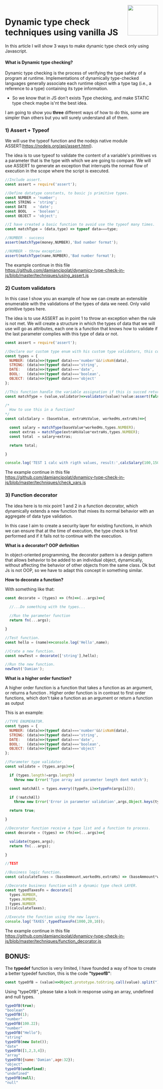 
<img src="https://github.com/damiancipolat/dynamicy-type-check-in-js/blob/master/doc/js-logo.png?raw=true" width="100px" align="right" />

# Dynamic type check techniques using vanilla JS
In this article I will show 3 ways to make dynamic type check only using Javascript.

#### What is Dynamic type checking?
Dynamic type checking is the process of verifying the type safety of a program at runtime. Implementations of dynamically type-checked languages generally associate each runtime object with a type tag (i.e., a reference to a type) containing its type information.

- So we know that in JS don't exists Type checking, and make STATIC type check maybe is'nt the best idea.

I am going to show you **three** different ways of how to do this, some are simpler than others but you will surely understand all of them.

### 1) Assert + Typeof
We will use the typeof function and the nodejs native module ASSERT(https://nodejs.org/api/assert.html).

The idea is to use typeof to validate the content of a variable's primitives vs a parameter that is the type with which we are going to compare. We will use ASSERT to generate an exception that interrupts the normal flow of execution in the scope where the script is executed.

```js
//Include assert.
const assert = require('assert');

//Define datatype constants, to basic js primitive types.
const NUMBER = 'number';
const STRING = 'string';
const DATE   = 'date';
const BOOL   = 'boolean';
const OBJECT = 'object';

//I have created a basic function to avoid use the typeof many times.
const matchType = (data,type) => typeof data===type;

//NUMBER - success
assert(matchType(money,NUMBER),'Bad number format');

//NUMBER - throw exception
assert(matchType(name,NUMBER),'Bad number format');
```
The example continue in this file https://github.com/damiancipolat/dynamicy-type-check-in-js/blob/master/techniques/using_assert.js

### 2) Custom validators
In this case I show you an example of how we can create an extensible enumerable with the validations of the types of data we need. Only valid primitive types here.

The idea is to use ASSERT as in point 1 to throw an exception when the rule is not met. We will create a structure in which the types of data that we will use will go as attributes, each one is a function that knows how to validate if the last parameter complies with this type of data or not.

```js
const assert = require('assert');

//Declare our custom type enum with his custom type validators, this could be extended if you want.
const types = {
  NUMBER: (data)=>(typeof data)==='number'&&!isNaN(data),
  STRING: (data)=>(typeof data)==='string',
  DATE:   (data)=>(typeof data)==='date',
  BOOL:   (data)=>(typeof data)==='boolean',
  OBJECT: (data)=>(typeof data)==='object'
};

//This function handle the variable assignation if this is succed return the value if fail throw exception.
const matchType = (value,validator)=>validator(value)?value:assert(false,'INVALID TYPE ASSIGNATION');

/*
  How to use this in a function?
*/
const calcSalary = (baseValue, extraHsValue, workedHs,extraHs)=>{

  const salary = matchType(baseValue*workedHs,types.NUMBER);
  const extras = matchType(extraHsValue*extraHs,types.NUMBER);
  const total  = salary+extras;

  return total;

}

console.log('TEST 1 calc with rigth values, result:',calcSalary(100,150,300,50));
```
The example continue in this file https://github.com/damiancipolat/dynamicy-type-check-in-js/blob/master/techniques/check_vars.js

### 3) Function decorator
The idea here is to mix point 1 and 2 in a function decorator, which dynamically extends a new function that mixes its normal behavior with an aggregate of data type validation.

In this case I aim to create a security layer for existing functions, in which we can ensure that at the time of execution, the type check is first performed and if it fails not to continue with the execution.

**What is a decorator? OOP definition**

In object-oriented programming, the decorator pattern is a design pattern that allows behavior to be added to an individual object, dynamically, without affecting the behavior of other objects from the same class. Ok but Js is not OOP, so we have to adapt this concept in something similar.

**How to decorate a function?**

With something like that:

```js
const decorate = (types) => (fn)=>(...args)=>{

  //...Do something with the types...
  
  //Run the parameter function
  return fn(...args);

}

//Test function.
const hello = (name)=>console.log('Hello',name);

//Crate a new function.
const newTest = decorate(['string'],hello);

//Run the new function.
newTest('Damian');

```

**What is a higher order function?**

A higher order function is a function that takes a function as an argument, or returns a function . Higher order function is in contrast to first order functions, which don't take a function as an argument or return a function as output

This is an example:

```js
//TYPE ENUMERATOR.
const types = {
  NUMBER: (data)=>(typeof data)==='number'&&!isNaN(data),
  STRING: (data)=>(typeof data)==='string',
  DATE:   (data)=>(typeof data)==='date',
  BOOL:   (data)=>(typeof data)==='boolean',
  OBJECT: (data)=>(typeof data)==='object'
};

//Parameter type validator.
const validate = (types,args)=>{

  if (types.length!=args.length)
    throw new Error('Type array and parameter length dont match');

  const matchAll = types.every((typeFn,i)=>typeFn(args[i]));

  if (!matchAll)
    throw new Error('Error in parameter validation',args,Object.keys(types));

  return true;

}

//Decorator function receive a type list and a function to process.
const decorate = (types) => (fn)=>(...args)=>{

  validate(types,args);  
  return fn(...args);

}

//TEST

//Business logic function.
const calculateTaxes = (baseAmmount,workedHs,extraHs) => (baseAmmount*workedHs)+((extraHs/2)*baseAmmount);

//Decorate business function with a dynamic type check LAYER.
const typedTaxesFn = decorate([
  types.NUMBER,
  types.NUMBER,
  types.NUMBER
])(calculateTaxes);

//Execute the function using the new layers.
console.log('TAXES',typedTaxesFn(1000,20,10));
```

The example continue in this file https://github.com/damiancipolat/dynamicy-type-check-in-js/blob/master/techniques/function_decorator.js

## BONUS:
The **typedef** function is very limited, I have founded a way of how to create a better typedef function, this is the code **"typeofB"**:

```js
const typeOfB = (value)=>Object.prototype.toString.call(value).split("]")[0].split(" ")[1].toLowerCase();
```

Using "typeOfB", please take a look in response using an array, undefined and null types.

```js
typeOfB(true);
"boolean"
typeOfB(1);
"number"
typeOfB(100.22);
"number"
typeOfB("Hello");
"string"
typeOfB(new Date());
"date"
typeOfB([1,2,3,4]);
"array"
typeOfB({name:'Damian',age:32});
"object"
typeOfB(undefined);
"undefined"
typeOfB(null);
"null"
```